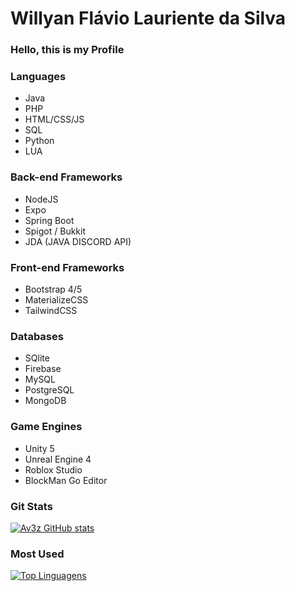 <h1> Willyan Flávio Lauriente da Silva </h1>

<h3> Hello, this is my Profile </h3>

<h3> Languages </h3>

- Java
- PHP
- HTML/CSS/JS
- SQL
- Python
- LUA

<h3>Back-end Frameworks </h3>

- NodeJS
- Expo
- Spring Boot
- Spigot / Bukkit
- JDA (JAVA DISCORD API)

<h3>Front-end Frameworks </h3>

- Bootstrap 4/5
- MaterializeCSS
- TailwindCSS

<h3>Databases </h3>

- SQlite
- Firebase
- MySQL
- PostgreSQL
- MongoDB

<h3>Game Engines </h3>

- Unity 5
- Unreal Engine 4
- Roblox Studio
- BlockMan Go Editor


<h3> Git Stats </h3>


[![Av3z GitHub stats](https://github-readme-stats.vercel.app/api?username=av3z&show_icons=true)](https://github.com/av3z/av3z)

<h3>Most Used </h3>

[![Top Linguagens](https://github-readme-stats.vercel.app/api/top-langs/?username=av3z&layout=compact)](https://github.com/av3z/av3z)

